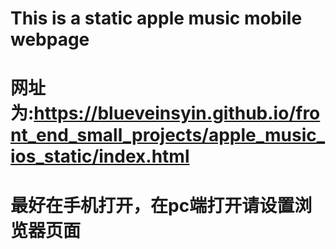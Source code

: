 # This is a static apple music mobile webpage
# 网址为:https://blueveinsyin.github.io/front_end_small_projects/apple_music_ios_static/index.html
# 最好在手机打开，在pc端打开请设置浏览器页面
